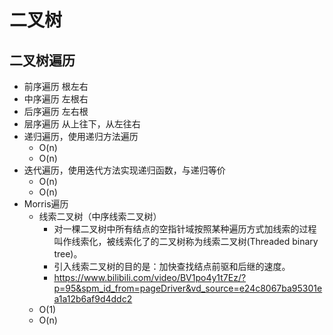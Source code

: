 # 二叉树
## 二叉树遍历
- 前序遍历 根左右
- 中序遍历 左根右
- 后序遍历 左右根
- 层序遍历 从上往下，从左往右
- 递归遍历，使用递归方法遍历 
  - O(n)
  - O(n)
- 迭代遍历，使用迭代方法实现递归函数，与递归等价
    - O(n)
    - O(n)
- Morris遍历
  - 线索二叉树（中序线索二叉树）
    - 对一棵二叉树中所有结点的空指针域按照某种遍历方式加线索的过程叫作线索化，被线索化了的二叉树称为线索二叉树(Threaded binary tree)。 
    - 引入线索二叉树的目的是：加快查找结点前驱和后继的速度。
    - https://www.bilibili.com/video/BV1po4y1t7Ez/?p=95&spm_id_from=pageDriver&vd_source=e24c8067ba95301ea1a12b6af9d4ddc2
  - O(1)
  - O(n)